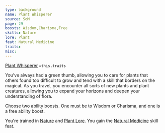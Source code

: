 ```yaml
---
type: background
name: Plant Whisperer 
source: SoM
page: 29
boosts: Wisdom,Charisma,Free
skills: Nature
lore: Plant
feat: Natural Medicine
traits: 
misc: 
---
```


[Plant Whisperer](###%20Plant%20Whisperer)
`=this.traits`


You've always had a green thumb, allowing you to care for plants that others found too difficult to grow and tend with a skill that borders on the magical. As you travel, you encounter all sorts of new plants and plant creatures, allowing you to expand your horizons and deepen your understanding of flora.

Choose two ability boosts. One must be to Wisdom or Charisma, and one is a free ability boost.

You're trained in [Nature](Nature) and [Plant Lore](Plant%20Lore). You gain the [Natural Medicine](Natural%20Medicine) skill feat.

